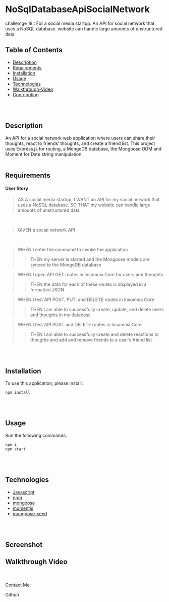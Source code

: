 # NoSqlDatabaseApiSocialNetwork
challemge 18 : For a social media startup. An API for social network that uses a NoSQL database. website can handle large amounts of unstructured data
## Table of Contents

* [Description](#Description)
* [Requirements](#Requirements)
* [Installation](#Installation)
* [Usage](#Usage)
* [Technologies](#Technologies)
* [Walkthrough-Video](#walkthrough-video)
* [Contributing](#Contributing)
</br>
</br>

## Description
An API for a social network web application where users can share their thoughts, react to friends’ thoughts, and create a friend list. This project uses Express.js for routing, a MongoDB database, the Mongoose ODM and Moment for Date string manipulation.
<br>
<br>

## Requirements

#### User Story
>AS A social media startup, I WANT an API for my social network that uses a NoSQL database. SO THAT my website can handle large amounts of unstructured data
<br>

>GIVEN a social network API
<br>

>WHEN I enter the command to invoke the application<br>
>>THEN my server is started and the Mongoose models are synced to the MongoDB database<br>

>WHEN I open API GET routes in Insomnia Core for users and thoughts<br>
>>THEN the data for each of these routes is displayed in a formatted JSON<br>

>WHEN I test API POST, PUT, and DELETE routes in Insomnia Core<br>
>>THEN I am able to successfully create, update, and delete users and thoughts in my database<br>

>WHEN I test API POST and DELETE routes in Insomnia Core<br>
>>THEN I am able to successfully create and delete reactions to thoughts and add and remove friends to a user’s friend list<br>

<br>
<br>

## Installation
To use this application, please install: 
```
npm install
```

<br/>
<br/>

## Usage
Run the following commands:
```
npm i
npm start
```

<br/>
<br/>

## Technologies
* [Javascript](https://developer.mozilla.org/en-US/docs/Web/JavaScript)
* [npm](https://www.npmjs.com/)
* [mongoose](https://mongoosejs.com/)
* [momentjs](https://momentjs.com/)
* [mongoose-seed](https://www.npmjs.com/package/mongoose-seed)
<br/>
<br/>


## Screenshot
## Walkthrough Video

</br>
</br>
Contact Me:

Github
